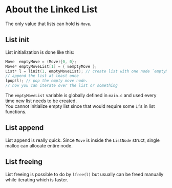 # About the Linked List
The only value that lists can hold is `Move`.  

## List init
List initialization is done like this:
```c
Move  emptyMove = (Move){0, 0};
Move* emptyMoveList[1] = { &emptyMove };
List* l = linit(1, emptyMoveList); // create list with one node `emptyMove`
// append the list at least once
lpop(l); // pop the empty move node.
// now you can iterate over the list or something
```
The `emptyMoveList` variable is globally defined in `main.c` and used every time new list needs to be created.  
You cannot initialize empty list since that would require some `if`s in list functions.  

## List append
List append is really quick. Since `Move` is inside the `ListNode` struct, single malloc can allocate entire node.

## List freeing
List freeing is possible to do by `lfree(l)` but usually can be freed manually while iterating which is faster.
